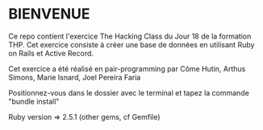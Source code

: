 # BIENVENUE
Ce repo contient l'exercice The Hacking Class du Jour 18 de la formation THP. 
Cet exercice consiste à créer une base de données en utilisant Ruby on Rails et Active Record.


Cet exercice a été réalisé en pair-programming par Côme Hutin, Arthus Simons, Marie Isnard, Joel Pereira Faria


Positionnez-vous dans le dossier avec le terminal et tapez la commande "bundle install" 

Ruby version => 2.5.1 (other gems, cf Gemfile)

